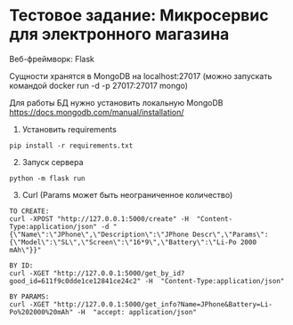 # Тестовое задание: Микросервис для электронного магазина

Веб-фреймворк: Flask

Сущности хранятся в MongoDB на localhost:27017  (можно запускать командой docker run -d -p 27017:27017 mongo)

Для работы БД нужно установить локальную MongoDB  
https://docs.mongodb.com/manual/installation/

1. Установить requirements
```
pip install -r requirements.txt
```

2. Запуск сервера
```
python -m flask run
```

3. Curl (Params может быть неограниченное количество)
```
TO CREATE:
curl -XPOST "http://127.0.0.1:5000/create" -H  "Content-Type:application/json" -d "{\"Name\":\"JPhone\",\"Description\":\"JPhone Descr\",\"Params\":{\"Model\":\"SL\",\"Screen\":\"16*9\",\"Battery\":\"Li-Po 2000 mAh\"}}"

BY ID:
curl -XGET "http://127.0.0.1:5000/get_by_id?good_id=611f9c0dde1ce12841ce24c2" -H  "Content-Type:application/json"

BY PARAMS:
curl -XGET "http://127.0.0.1:5000/get_info?Name=JPhone&Battery=Li-Po%202000%20mAh" -H  "accept: application/json"
```
